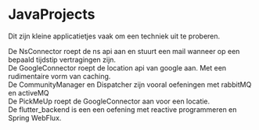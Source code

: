 # JavaProjects
Dit zijn kleine applicatietjes vaak om een techniek uit te proberen. 

De NsConnector roept de ns api aan en stuurt een mail wanneer op een bepaald tijdstip vertragingen zijn.  
De GoogleConnector roept de location api van google aan. Met een rudimentaire vorm van caching.  
De CommunityManager en Dispatcher zijn vooral oefeningen met rabbitMQ en activeMQ  
De PickMeUp roept de GoogleConnector aan voor een locatie.  
De flutter_backend is een een oefening met reactive programmeren en Spring WebFlux.
